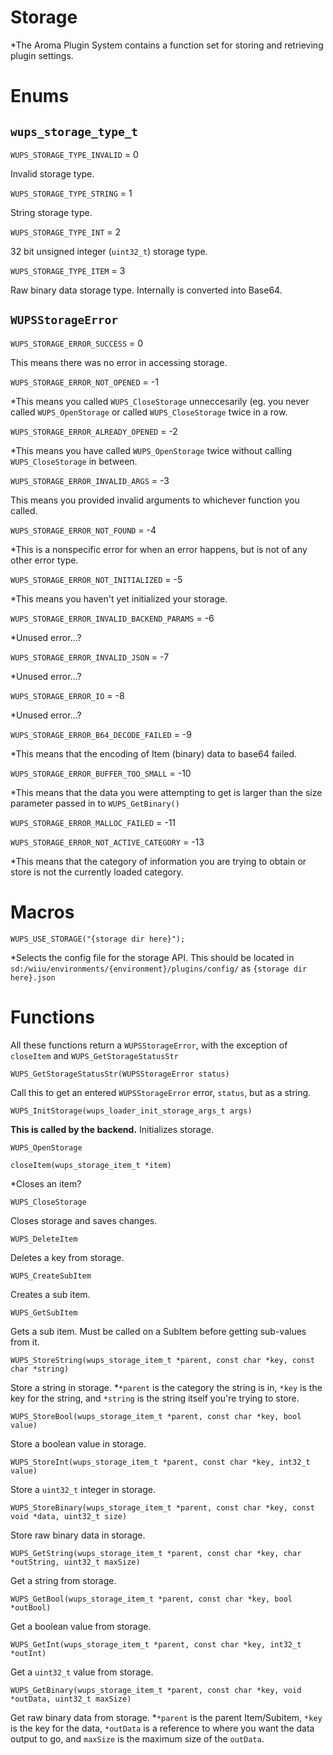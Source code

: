 # Storage

*The Aroma Plugin System contains a function set for storing and retrieving plugin settings.

# Enums

## `wups_storage_type_t`
`WUPS_STORAGE_TYPE_INVALID` = 0

Invalid storage type.

`WUPS_STORAGE_TYPE_STRING` = 1

String storage type.

`WUPS_STORAGE_TYPE_INT` = 2

32 bit unsigned integer (`uint32_t`) storage type.

`WUPS_STORAGE_TYPE_ITEM` = 3

Raw binary data storage type. Internally is converted into Base64.

## `WUPSStorageError`

`WUPS_STORAGE_ERROR_SUCCESS` = 0

This means there was no error in accessing storage. 

`WUPS_STORAGE_ERROR_NOT_OPENED` = -1

*This means you called `WUPS_CloseStorage` unneccesarily (eg. you never called `WUPS_OpenStorage` or called `WUPS_CloseStorage` twice in a row.

`WUPS_STORAGE_ERROR_ALREADY_OPENED` = -2

*This means you have called `WUPS_OpenStorage` twice without calling `WUPS_CloseStorage` in between.

`WUPS_STORAGE_ERROR_INVALID_ARGS` = -3

This means you provided invalid arguments to whichever function you called.

`WUPS_STORAGE_ERROR_NOT_FOUND` = -4

*This is a nonspecific error for when an error happens, but is not of any other error type.

`WUPS_STORAGE_ERROR_NOT_INITIALIZED` = -5

*This means you haven't yet initialized your storage.

`WUPS_STORAGE_ERROR_INVALID_BACKEND_PARAMS` = -6

*Unused error...?

`WUPS_STORAGE_ERROR_INVALID_JSON` = -7

*Unused error...?

`WUPS_STORAGE_ERROR_IO` = -8

*Unused error...?

`WUPS_STORAGE_ERROR_B64_DECODE_FAILED` = -9

*This means that the encoding of Item (binary) data to base64 failed. 

`WUPS_STORAGE_ERROR_BUFFER_TOO_SMALL` = -10

*This means that the data you were attempting to get is larger than the size parameter passed in to `WUPS_GetBinary()`

`WUPS_STORAGE_ERROR_MALLOC_FAILED` = -11



`WUPS_STORAGE_ERROR_NOT_ACTIVE_CATEGORY` = -13

*This means that the category of information you are trying to obtain or store is not the currently loaded category.

# Macros

`WUPS_USE_STORAGE("{storage dir here}");`

*Selects the config file for the storage API. This should be located in `sd:/wiiu/environments/{environment}/plugins/config/` as `{storage dir here}.json`

# Functions
All these functions return a `WUPSStorageError`, with the exception of `closeItem` and `WUPS_GetStorageStatusStr`

`WUPS_GetStorageStatusStr(WUPSStorageError status)`

Call this to get an entered `WUPSStorageError` error, `status`, but as a string. 

`WUPS_InitStorage(wups_loader_init_storage_args_t args)`

**This is called by the backend.** Initializes storage.

`WUPS_OpenStorage`

`closeItem(wups_storage_item_t *item)`

*Closes an item?

`WUPS_CloseStorage`

Closes storage and saves changes.

`WUPS_DeleteItem`

Deletes a key from storage.

`WUPS_CreateSubItem`

Creates a sub item.

`WUPS_GetSubItem`

Gets a sub item. Must be called on a SubItem before getting sub-values from it.

`WUPS_StoreString(wups_storage_item_t *parent, const char *key, const char *string)`

Store a string in storage. 
*`*parent` is the category the string is in, `*key` is the key for the string, and `*string` is the string itself you're trying to store.

`WUPS_StoreBool(wups_storage_item_t *parent, const char *key, bool value)`

Store a boolean value in storage.

`WUPS_StoreInt(wups_storage_item_t *parent, const char *key, int32_t value)`

Store a `uint32_t` integer in storage.

`WUPS_StoreBinary(wups_storage_item_t *parent, const char *key, const void *data, uint32_t size)`

Store raw binary data in storage.

`WUPS_GetString(wups_storage_item_t *parent, const char *key, char *outString, uint32_t maxSize)`

Get a string from storage.

`WUPS_GetBool(wups_storage_item_t *parent, const char *key, bool *outBool)`

Get a boolean value from storage.

`WUPS_GetInt(wups_storage_item_t *parent, const char *key, int32_t *outInt)`

Get a `uint32_t` value from storage.

`WUPS_GetBinary(wups_storage_item_t *parent, const char *key, void *outData, uint32_t maxSize)`

Get raw binary data from storage.
*`*parent` is the parent Item/Subitem, `*key` is the key for the data, `*outData` is a reference to where you want the data output to go, and `maxSize` is the maximum size of the `outData`.
